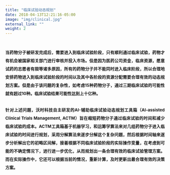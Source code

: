 ```yaml
---
title: "临床试验动态规划"
date: 2018-04-13T12:21:16-05:00
image: "img/clinical.jpg"
external_link: ""
weight: 2
---
```


<h1 style = "line-height:2">
<head>
<font size = 2.5>
	<p style = "text-align:justify">
当药物分子被研发完成后，需要进入到临床试验阶段，只有顺利通过临床试验，药物才有机会被国家相关部门进行审核并投入市场。但是因为医药公司资金，临床资源，愿意试药的志愿者有限等诸多原因，所有的药物分子并不能同时进入临床阶段，所以合理地安排药物进入到临床试验阶段的时间以及其中各阶段的资源分配需要合理有效的动态规划方案。但是由于该问题的复杂性，如考虑15种药物分子，通过三期临床试验的可能性就有超过10种。临床试验结果可能性达到上十亿种。</br></br>针对上述问题，沃时科技自主研发的AI-辅助临床试验动态规划工具箱（AI-assisted Clinical Trials Management, ACTM）旨在缩短药物分子通过临床试验的时间和减少临床试验的成本。ACTM工具箱基于机器学习，和运筹学算法来对几组药物分子进入临床试验的时间进行规划，采用分解算法来逐步分解这个复杂问题，然后根据时间轴来逐步分析解出它的初略区间解，接着根据不同临床试验阶段的实际操作变量，在考虑到可能的不确定情况下，进行进一步优化，从而规划出一条合理有效的临床试验管理方案。而在实际操作中，它还可以根据当前的情况，重新计算，及时更新出最合理有效的决策方案。
    </p>
</font>
</head>
</h1>
